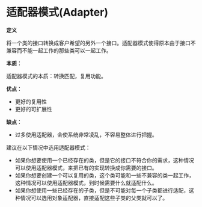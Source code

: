 # 适配器模式(Adapter)

**定义**

将一个类的接口转换成客户希望的另外一个接口。适配器模式使得原本由于接口不兼容而不能一起工作的那些类可以一起工作。

**本质**：

适配器模式的本质：转换匹配，复用功能。

**优点**：

- 更好的复用性
- 更好的可扩展性

**缺点**：

- 过多使用适配器，会使系统非常凌乱，不容易整体进行把握。

建议在以下情况中选用适配器模式：

- 如果你想要使用一个已经存在的类，但是它的接口不符合你的需求，这种情况可以使用适配器模式，来把已有的实现转换成你需要的接口。
- 如果你想要创建一个可以复用的类，这个类可能和一些不兼容的类一起工作，这种情况可以使用适配器模式，到时候需要什么就适配什么。
- 如果你想使用一些已经存在的子类，但是不可能对每一个子类都进行适配，这种情况可以选用对象适配器，直接适配这些子类的父类就可以了。















